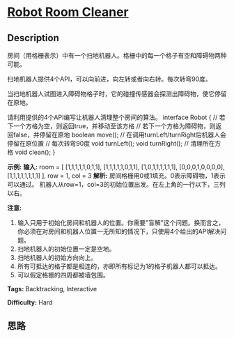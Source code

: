 # [Robot Room Cleaner][title]

## Description

房间（用格栅表示）中有一个扫地机器人。格栅中的每一个格子有空和障碍物两种可能。

扫地机器人提供4个API，可以向前进，向左转或者向右转。每次转弯90度。

当扫地机器人试图进入障碍物格子时，它的碰撞传感器会探测出障碍物，使它停留在原地。

请利用提供的4个API编写让机器人清理整个房间的算法。
            interface Robot {      // 若下一个方格为空，则返回true，并移动至该方格      // 若下一个方格为障碍物，则返回false，并停留在原地      boolean move();          // 在调用turnLeft/turnRight后机器人会停留在原位置      // 每次转弯90度      void turnLeft();      void turnRight();          // 清理所在方格      void clean();    }    

**示例:**
            **输入:**    room = [      [1,1,1,1,1,0,1,1],      [1,1,1,1,1,0,1,1],      [1,0,1,1,1,1,1,1],      [0,0,0,1,0,0,0,0],      [1,1,1,1,1,1,1,1]    ],    row = 1,    col = 3        **解析:**    房间格栅用0或1填充。0表示障碍物，1表示可以通过。    机器人从row=1，col=3的初始位置出发。在左上角的一行以下，三列以右。    

**注意:**

  1. 输入只用于初始化房间和机器人的位置。你需要"盲解"这个问题。换而言之，你必须在对房间和机器人位置一无所知的情况下，只使用4个给出的API解决问题。 
  2. 扫地机器人的初始位置一定是空地。
  3. 扫地机器人的初始方向向上。
  4. 所有可抵达的格子都是相连的，亦即所有标记为1的格子机器人都可以抵达。
  5. 可以假定格栅的四周都被墙包围。


**Tags:** Backtracking, Interactive

**Difficulty:** Hard

## 思路

[title]: https://leetcode-cn.com/problems/robot-room-cleaner
